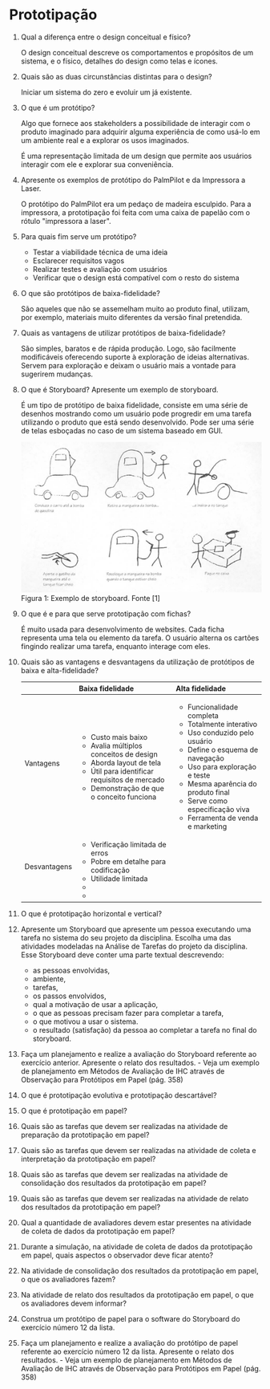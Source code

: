 # Prototipação

1. Qual a diferença entre o design conceitual e físico?

    O design conceitual descreve os comportamentos e propósitos de um sistema, e o físico, detalhes do design como telas e ícones.

2. Quais são as duas circunstâncias distintas para o design?

    Iniciar um sistema do zero e evoluir um já existente.

3. O que é um protótipo?

    Algo que fornece aos stakeholders a possibilidade de interagir com o produto imaginado para adquirir alguma experiência de como usá-lo em um ambiente real e a explorar os usos imaginados.

    É uma representação limitada de um design que permite aos usuários interagir com ele e explorar sua conveniência.

4. Apresente os exemplos de protótipo do PalmPilot e da Impressora a Laser.

    O protótipo do PalmPilot era um pedaço de madeira esculpido. Para a impressora, a prototipação foi feita com uma caixa de papelão com o rótulo "impressora a laser".

5. Para quais fim serve um protótipo?

    - Testar a viabilidade técnica de uma ideia
    - Esclarecer requisitos vagos
    - Realizar testes e avaliação com usuários
    - Verificar que o design está compatível com o resto do sistema

6. O que são protótipos de baixa-fidelidade?

    São aqueles que não se assemelham muito ao produto final, utilizam, por exemplo, materiais muito diferentes da versão final pretendida.

7. Quais as vantagens de utilizar protótipos de baixa-fidelidade?

    São simples, baratos e de rápida produção. Logo, são facilmente modificáveis oferecendo suporte à exploração de ideias alternativas. Servem para exploração e deixam o usuário mais a vontade para sugerirem mudanças.

8. O que é Storyboard? Apresente um exemplo de storyboard.

    É um tipo de protótipo de baixa fidelidade, consiste em uma série de desenhos mostrando como um usuário pode progredir em uma tarefa utilizando o produto que está sendo desenvolvido. Pode ser uma série de telas esboçadas no caso de um sistema baseado em GUI.

    ![](assets/prototipacao_08_48_46.png)
    Figura 1: Exemplo de storyboard. Fonte [1]

9. O que é e para que serve prototipação com fichas?

    É muito usada para desenvolvimento de websites. Cada ficha representa uma tela ou elemento da tarefa. O usuário alterna os cartões fingindo realizar uma tarefa, enquanto interage com eles.

10. Quais são as vantagens e desvantagens da utilização de protótipos de baixa e alta-fidelidade?

    |  | Baixa fidelidade | Alta fidelidade |
    | - | - | - |
    | Vantagens | <ul><li>Custo mais baixo</li><li>Avalia múltiplos conceitos de design</li><li>Aborda layout de tela</li><li>Útil para identificar requisitos de mercado</li><li>Demonstração de que o conceito funciona</li></ul> |  <ul><li>Funcionalidade completa</li> <li> Totalmente interativo</li> <li>Uso conduzido pelo usuário</li> <li>Define o esquema de navegação</li> <li>Uso para exploração e teste</li><li>Mesma aparência do produto final</li><li>Serve como especificação viva</li><li> Ferramenta de venda e marketing</li> </ul>|
    | Desvantagens | <ul><li>Verificação limitada de erros</li><li>Pobre em detalhe para codificação</li><li>Utilidade limitada</li><li></li><li></li></ul>

11. O que é prototipação horizontal e vertical?

12. Apresente um Storyboard que apresente um pessoa executando
uma tarefa no sistema do seu projeto da disciplina. Escolha uma das atividades modeladas na Análise de Tarefas do projeto da
disciplina. Esse Storyboard deve conter uma parte textual descrevendo:
    - as pessoas envolvidas,
    - ambiente,
    - tarefas,
    - os passos envolvidos,
    - qual a motivação de usar a aplicação,
    - o que as pessoas precisam fazer para completar a tarefa,
    - o que motivou a usar o sistema.
    - o resultado (satisfação) da pessoa ao completar a tarefa no final do storyboard.

1. Faça um planejamento e realize a avaliação do Storyboard
referente ao exercício anterior. Apresente o relato dos
resultados. - Veja um exemplo de planejamento em Métodos de Avaliação de IHC através de Observação para Protótipos em
Papel (pág. 358)

1. O que é prototipação evolutiva e prototipação descartável?

2. O que é prototipação em papel?

3. Quais são as tarefas que devem ser realizadas na atividade de preparação da prototipação em papel?

4. Quais são as tarefas que devem ser realizadas na atividade de coleta e interpretação da prototipação em papel?

5. Quais são as tarefas que devem ser realizadas na atividade de consolidação dos resultados da prototipação em papel?

6. Quais são as tarefas que devem ser realizadas na atividade de relato dos resultados da prototipação em papel?

7. Qual a quantidade de avaliadores devem estar presentes na atividade de coleta de dados da prototipação em papel?

8. Durante a simulação, na atividade de coleta de dados da prototipação em papel, quais aspectos o observador deve ficar atento?

9. Na atividade de consolidação dos resultados da prototipação em papel, o que os avaliadores fazem?

10. Na atividade de relato dos resultados da prototipação em papel, o que os avaliadores devem informar?

11. Construa um protótipo de papel para o software do Storyboard do exercício número 12 da lista.

12. Faça um planejamento e realize a avaliação do protótipo de
papel referente ao exercício número 12 da lista. Apresente o
relato dos resultados. - Veja um exemplo de planejamento em Métodos de Avaliação de IHC através de Observação para
Protótipos em Papel (pág. 358)
